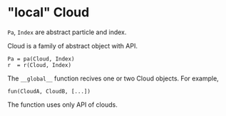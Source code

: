 # "local" Cloud

`Pa`, `Index` are abstract particle and index.

Cloud is a family of abstract object with API.

    Pa = pa(Cloud, Index)
    r  = r(Cloud, Index)

The `__global__` function recives one or two Cloud objects. For
example,

    fun(CloudA, CloudB, [...])

The function uses only API of clouds.

